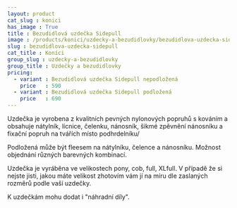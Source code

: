 ```yaml
---
layout: product
cat_slug : konici
has_image : True
title : Bezudidlová uzdečka Sidepull
image : /products/konici/uzdecky-a-bezudidlovky/bezudidlova-uzdecka-sidepull.jpg
slug : bezudidlova-uzdecka-sidepull
cat_title : Koníci
group_slug : uzdecky-a-bezudidlovky
group_title : Uzdečky a bezudidlovky
pricing:
  - variant : Bezudidlová uzdečka Sidepull nepodložená
    price   : 590
  - variant : Bezudidlová uzdečka Sidepull podložená
    price   : 690
---
```


Uzdečka je vyrobena z kvalitních pevných nylonových popruhů s kováním a obsahuje 
nátylník, lícnice, čelenku, nánosník, šikmé zpěvnění nánosníku a fixační popruh na tvářích místo podhrdelníku/

Podložená může být fleesem na nátylníku, čelence a nánosníku.
Možnost objednání různých barevných kombinací.

Uzdečka je vyráběna ve velikostech pony, cob, full, XLfull.
V případě že si nejste jisti, jakou máte velikost zhotovím vám jí na míru dle zaslaných rozměrů podle vaší uzdečky. 

K uzdečkám mohu dodat i "náhradní díly".

